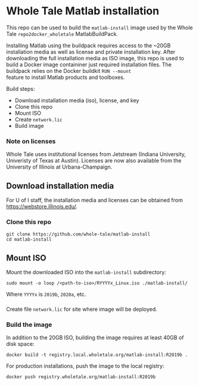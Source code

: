 # Whole Tale Matlab installation

This repo can be used to build the `matlab-install` image used
by the Whole Tale `repo2docker_wholetale` MatlabBuildPack.

Installing Matlab using the buildpack requires access to the ~20GB
installation media as well as license and private installation key.
After downloading the full installation media as ISO image, this repo
is used to build a Docker image containiner just required installation
files.  The buildpack relies on the Docker buildkit `RUN --mount`  
feature to install Matlab products and toolboxes.

Build steps:
* Download installation media (iso), license, and key 
* Clone this repo
* Mount ISO
* Create `network.lic`
* Build image

### Note on licenses

Whole Tale uses institutional licenses from Jetstream (Indiana University,
Univeristy of Texas at Austin). Licenses are now also available from 
the University of Illinois at Urbana-Champaign.

## Download installation media

For U of I staff, the installation media  and licenses can be obtained
from https://webstore.illinois.edu/.

### Clone this repo

```
git clone https://github.com/whole-tale/matlab-install
cd matlab-install
```

## Mount ISO

Mount the downloaded ISO into the `matlab-install` subdirectory:

```
sudo mount -o loop /<path-to-iso>/RYYYYx_Linux.iso ./matlab-install/
```

Where `YYYYx` is `2019b`, `2020a`, etc.

###
Create file `network.lic` for site where image will be deployed. 

### Build the image

In addition to the 20GB ISO, building the image requires at least 40GB
of disk space:

```
docker build -t registry.local.wholetale.org/matlab-install:R2019b .
```

For production installations, push the image to the local registry:
```
docker push registry.wholetale.org/matlab-install:R2019b
```

